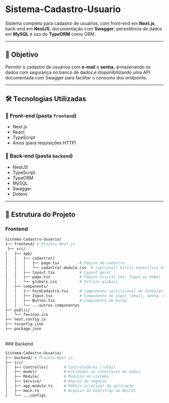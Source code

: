 # Sistema-Cadastro-Usuario

Sistema completo para cadastro de usuários, com front-end em **Next.js**, back-end em **NestJS**, documentação com **Swagger**, persistência de dados em **MySQL** e uso do **TypeORM** como ORM.

---

## 📌 Objetivo

Permitir o cadastro de usuários com **e-mail** e **senha**, armazenando os dados com segurança no banco de dados e disponibilizando uma API documentada com Swagger para facilitar o consumo dos endpoints.

---

## 🛠️ Tecnologias Utilizadas

### 🧩 Front-end (pasta `frontend`)
- Next.js
- React
- TypeScript
- Axios (para requisições HTTP)

### 🔧 Back-end (pasta `backend`)
- NestJS
- TypeScript
- TypeORM
- MySQL
- Swagger
- Dotenv

---

## 📁 Estrutura do Projeto
### Frontend
```bash
Sistema-Cadastro-Usuario/
├── frontend/ # Projeto Next.js
 ├── src/
│   ├── app/
│   │   ├── cadastrar/
│   │   │   ├── page.tsx         # Página de cadastro
│   │   │   └── cadastrar.module.css  # (opcional) Estilo específico da página
│   │   ├── layout.tsx           # Layout geral
│   │   ├── page.tsx             # Página inicial (ex: login ou home)
│   │   └── globals.css          # Estilos globais
│   ├── components/
│   │   ├── FormCadastro.tsx     # Componente reutilizável de formulário
│   │   ├── Input.tsx            # Componente de input (email, senha, etc.)
│   │   ├── Button.tsx           # Componente de botão
│   │   └── ...outros componentes
├── public/
│   └── favicon.ico
├── next.config.js
├── tsconfig.json
├── package.json
```
<br>
### Backend

 ```bash
 Sistema-Cadastro-Usuario/
 ├── backend/ # Projeto Next.js
 ├── src/
 │   ├── Controller/       # Controladores (rotas)
 │   ├── model/            # Entidades ou interfaces de dados
 │   ├── Module/           # Módulos do sistema
 │   ├── Service/          # Regras de negócio
 │   ├── app.module.ts     # Módulo principal da aplicação
 │   ├── main.ts           # Arquivo de bootstrap do NestJS
 │   └── ...configs

```
